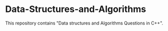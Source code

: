 # Data-Structures-and-Algorithms
This repository contains "Data structures and Algorithms Questions in C++".
